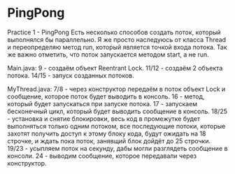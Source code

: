 # PingPong
Practice 1 - PingPong
Есть несколько способов создать поток, который выполнялся бы параллельно.
Я же просто наследуюсь от класса Thread и переопределяю метод run, который является точкой входа потока.
Так же важно отметить, что поток запускается методом start, а не run.

Main.java:
	9 - создаём объект Reentrant Lock.
	11/12 - создаём 2 объекта потока.
	14/15 - запуск созданных потоков.

MyThread.java:
	7/8 - через конструктор передаём в поток объект Lock и сообщение, которое поток будет выводить в консоль.
	16 - метод, который будет запускаться при запуске потока.
	17 - запускаем бесконечный цикл, который будет выводить сообщение в консоль.
	18/25 - установка и снятие блокировки, весь код в промежутке будет выполняться только одним потоком, все последующие потоки, которые захотят получить доступ к этому блоку кода, будут ожидать на 18 строчке, и ждать пока поток, занявщий блок дойдёт до 25 строчки.
	19/23 - усыпляем поток на секунду, дабы могли разглядеть сообщение в консоли.
	24 - выводим сообщение, которое передавали через конструктор.
